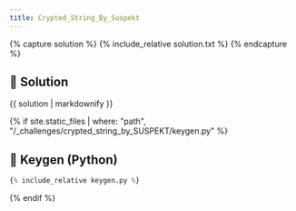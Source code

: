 ```yaml
---
title: Crypted_String_By_Suspekt
---
```


{% capture solution %}
{% include_relative solution.txt %}
{% endcapture %}

## 📝 Solution

{{ solution | markdownify }}

{% if site.static_files | where: "path", "/_challenges/crypted_string_by_SUSPEKT/keygen.py" %}
## 🔑 Keygen (Python)

```py
{% include_relative keygen.py %}
```
{% endif %}
